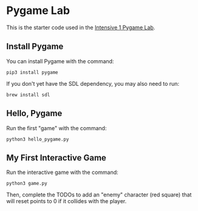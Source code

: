 # Pygame Lab

This is the starter code used in the [Intensive 1 Pygame Lab](https://github.com/Tech-at-DU/pygame-lab).

## Install Pygame

You can install Pygame with the command:

```
pip3 install pygame
```

If you don't yet have the SDL dependency, you may also need to run:

```
brew install sdl
```

## Hello, Pygame

Run the first "game" with the command:

```
python3 hello_pygame.py
```

## My First Interactive Game

Run the interactive game with the command:

```
python3 game.py
```

Then, complete the TODOs to add an "enemy" character (red square) that will reset points to 0 if it collides with the player.
